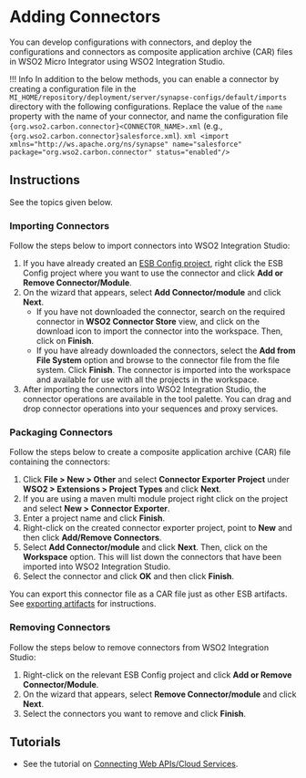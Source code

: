 # Adding Connectors

You can develop configurations with connectors, and deploy the configurations and connectors as composite application archive (CAR) files in WSO2 Micro Integrator using WSO2 Integration Studio.

!!! Info
    In addition to the below methods, you can enable a connector by creating a configuration file in the `MI_HOME/repository/deployment/server/synapse-configs/default/imports` directory with the following configurations. Replace the value of the `name` property with the name of your connector, and name the configuration file `{org.wso2.carbon.connector}<CONNECTOR_NAME>.xml` (e.g., `{org.wso2.carbon.connector}salesforce.xml`).
    ```xml
    <import xmlns="http://ws.apache.org/ns/synapse"
            name="salesforce"
            package="org.wso2.carbon.connector"
            status="enabled"/>
    ```

## Instructions

See the topics given below.

### Importing Connectors

Follow the steps below to import connectors into WSO2 Integration Studio:

1.  If you have already created an [ESB Config project](../../creating-projects/#esb-config-project), right click the ESB Config project where you want to use the connector and click **Add or Remove Connector/Module**.
2.  On the wizard that appears, select **Add Connector/module** and click **Next**.
    -   If you have not downloaded the connector, search on the required connector in **WSO2 Connector Store** view, and click on the download icon to import the connector into the workspace. Then, click on **Finish**.
    -   If you have already downloaded the connectors, select the **Add from File System** option and browse to the connector file from the file system. Click **Finish**. The connector is imported into the workspace and available for use with all the projects in the workspace.
3.  After importing the connectors into WSO2 Integration Studio, the connector operations are available in the tool palette. You can drag and drop connector operations into your sequences and proxy services.

### Packaging Connectors

Follow the steps below to create a composite application archive (CAR) file containing the connectors:

1.  Click **File > New > Other** and select **Connector Exporter Project** under **WSO2 > Extensions > Project Types** and click **Next**. 
2.  If you are using a maven multi module project right click on the project and select **New > Connector Exporter**.
3.  Enter a project name and click **Finish**.
4.  Right-click on the created connector exporter project, point to **New** and then click **Add/Remove Connectors**.
5.  Select **Add Connector/module** and click **Next**. Then, click on the **Workspace** option. This will list down the connectors that have been imported into WSO2 Integration Studio.
6.  Select the connector and click **OK** and then click **Finish**.

You can export this connector file as a CAR file just as other ESB artifacts. See [exporting artifacts](../../../develop/exporting-artifacts) for instructions.

### Removing Connectors

Follow the steps below to remove connectors from WSO2 Integration Studio:

1.  Right-click on the relevant ESB Config project and click **Add or Remove Connector/Module**.
2.  On the wizard that appears, select **Remove Connector/module** and click **Next**.
3.  Select the connectors you want to remove and click **Finish**.

## Tutorials

-	See the tutorial on [Connecting Web APIs/Cloud Services](../../../use-cases/tutorials/using-the-gmail-connector/#importing-the-email-connector-into-wso2-integration-studio).
